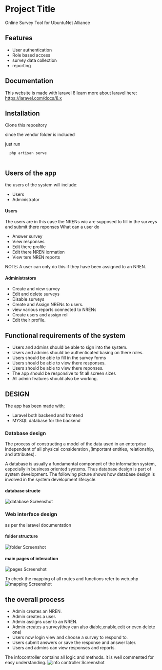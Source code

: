 
# Project Title

Online Survey Tool for UbuntuNet Alliance

## Features

- User authentication
- Role based access
- survey data collection
- reporting


## Documentation

This website is made with laravel 8
learn more about laravel here:
https://laravel.com/docs/8.x

## Installation

Clone this repository

since the vendor folder is included

just run 
```bash
  php artisan serve
  
```

## Users of the app
the users of the system will include:

- Users
- Administrator

#### Users

The users are in this case the NRENs wic are supposed to fill in the surveys and submit there reponses
What can a user do

- Answer survey
- View responses
- Edit there profile
- Edit there NREN iormation
- View tere NREN reports

NOTE: A user can only do this if they have been assigned to an NREN.

#### Administrators 

- Create and view survey
- Edit and delete surveys
- Disable surveys
- Create and Assign NRENs to users.
- view various reports connected to NRENs
- Create users and assign rol
- Edit their profile.


## Functional requirements of the system

- Users and admins should be able to sign into the system.
- Users and admins should be authenticated basing on there roles.
- Users should be able to fill in the survey forms 
- Users should be able to view there responses.
- Users should be able to view there reponses.
- The app should be responsive to fit all screen sizes
- All admin features should also be working.

## DESIGN
The app has been made with;

- Laravel
  both backend and frontend
- MYSQL database
  for the backend

### Database design
The process of constructing a model of the data used in an enterprise independent of all physical consideration ,(important entities, relationship, and attributes).

A database is usually a fundamental component of the information system, especially in business oriented systems. Thus database design is part of system development. The following picture shows how database design is involved in the system development lifecycle.

#### database structe
![database Screenshot](https://raw.githubusercontent.com/theebruno/ubuntunetdatatool/b0ac2bcd0329388bb9f3f50ed4652c27d82f25a3/public/screenshots/database.png)

### Web interface design
 as per the laravel documentation
#### folder structure
![folder Screenshot](https://raw.githubusercontent.com/theebruno/ubuntunetdatatool/b0ac2bcd0329388bb9f3f50ed4652c27d82f25a3/public/screenshots/folders.png)
#### main pages of interaction
![pages Screenshot](https://github.com/theebruno/ubuntunetdatatool/blob/175401c734045de20be46cbcbba4fd7d1fa8c900/public/screenshots/mainpages.png)

To check the mapping of all routes and functions refer to web.php
![mapping Screenshot](https://github.com/theebruno/ubuntunetdatatool/blob/175401c734045de20be46cbcbba4fd7d1fa8c900/public/screenshots/mapping.png)

## the overall process
- Admin creates an NREN.
- Admin creates a user.
- Admin assigns user to an NREN.
- Admin creates a survey(they can also diable,enable,edit or even delete one)
- Users now login view and choose a survey to respond to.
- Users submit answers or save the response and answer later.
- Users and admins can view responses and reports.


The infocontroller contains all logic and methods.
it is well commented for easy understanding.
![info controller Screenshot](https://github.com/theebruno/ubuntunetdatatool/blob/62a6877e076f243a0bb2931a11476ccf79ce7208/public/screenshots/info.png)